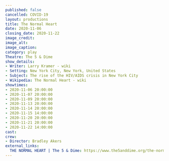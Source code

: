```yaml
---
published: false
cancelled: COVID-19
layout: productions
title: The Normal Heart
date: 2020-11-06
closing_date: 2020-11-22
image_credit:
image_alt:
image_caption:
category: play
Theatre: The 5 & Dime
show_details:
- Writer: Larry Kramer - wiki
- Setting: New York City, New York, United States
- Subject: The rise of the HIV/AIDS crisis in New York City
- Wikipedia: The Normal Heart - wiki
showtimes:
- 2020-11-06 20:00:00
- 2020-11-07 20:00:00
- 2020-11-09 20:00:00
- 2020-11-13 20:00:00
- 2020-11-14 20:00:00
- 2020-11-15 14:00:00
- 2020-11-20 20:00:00
- 2020-11-21 20:00:00
- 2020-11-22 14:00:00
cast:
crew:
- Director: Bradley Akers
external_links:
  THE NORMAL HEART | The 5 & Dime: https://www.the5anddime.org/the-normal-heart
---
```

